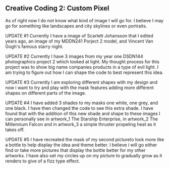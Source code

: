 ## Creative Coding 2: Custom Pixel

As of right now I do not know what kind of image I will go for. I believe I may go for something like landscapes and city skylines or even portraits.

UPDATE #1
Currently I have a image of Scarlett Johansson that I edited years ago, an image of my MDDN241 Porject 2 model, and Vincent Van Gogh's famous starry night.

UPDATE #2
Currently I have 3 images from my year one DSDN144 photographics project 2 which looked at light. My thought process for this project was to show big name companies products in a type of evil light. I am trying to figure out how I can shape the code to best represent this idea.

UPDATE #3
Currently I am exploring different shapes with my design and now i want to try and play with the mask features adding more different shapes on different parts of the image.

UPDATE #4
I have added 3 shades to my masks one white, one grey, and one black. I have then changed the code to see this extra shade. I have found that with the addition of this new shade and shape to these images I can personally see in artwork_1 The Starship Enterprise, in artwork_2 The Millennium Falcon and in artwork_3 a simple thruster propeling heat as it takes off.

UPDATE #5
I have recreated the mask of my second pictureto look more like a bottle to help display the idea and theme better. I believe i will go either find or take more pictures that display the bottle better for my other artworks.
I have also set my circles up on my picture to gradually grow as it renders to give of a fizz type effect.